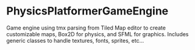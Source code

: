 # PhysicsPlatformerGameEngine
Game engine using tmx parsing from Tiled Map editor to create customizable maps, Box2D for physics, and SFML for graphics. Includes generic classes
to handle textures, fonts, sprites, etc...
